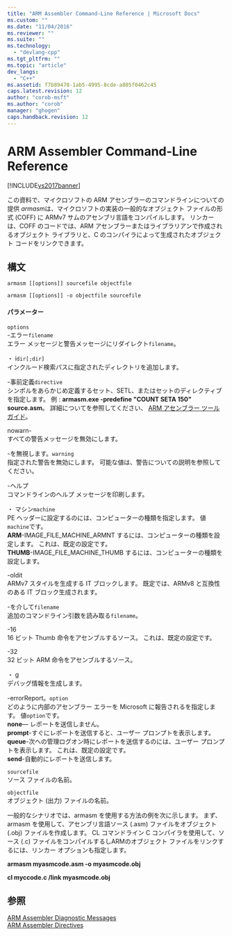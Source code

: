 ```yaml
---
title: "ARM Assembler Command-Line Reference | Microsoft Docs"
ms.custom: ""
ms.date: "11/04/2016"
ms.reviewer: ""
ms.suite: ""
ms.technology: 
  - "devlang-cpp"
ms.tgt_pltfrm: ""
ms.topic: "article"
dev_langs: 
  - "C++"
ms.assetid: f7b89478-1ab5-4995-8cde-a805f0462c45
caps.latest.revision: 12
author: "corob-msft"
ms.author: "corob"
manager: "ghogen"
caps.handback.revision: 12
---
```

# ARM Assembler Command-Line Reference
[!INCLUDE[vs2017banner](../../assembler/inline/includes/vs2017banner.md)]

この資料で、マイクロソフトの ARM アセンブラーのコマンドラインについての提供 *armasm*は、マイクロソフトの実装の一般的なオブジェクト ファイルの形式 \(COFF\) に ARMv7 サムのアセンブリ言語をコンパイルします。  リンカーは、COFF のコードでは、ARM アセンブラーまたはライブラリアンで作成されるオブジェクト ライブラリと、C のコンパイラによって生成されたオブジェクト コードをリンクできます。  
  
## 構文  
  
```  
armasm [[options]] sourcefile objectfile  
```  
  
```  
armasm [[options]] -o objectfile sourcefile  
```  
  
#### パラメーター  
 `options`  
 \-エラー`filename`  
 エラー メッセージと警告メッセージにリダイレクト`filename`。  
  
 ・ i`dir[;dir]`  
 インクルード検索パスに指定されたディレクトリを追加します。  
  
 \-事前定義`directive`  
 シンボルをあらかじめ定義するセット、SETL、またはセットのディレクティブを指定します。  例 : **armasm.exe \-predefine "COUNT SETA 150" source.asm**。  詳細についてを参照してください、 [ARM アセンブラー ツール ガイド](http://go.microsoft.com/fwlink/?LinkId=246102)。  
  
 nowarn\-  
 すべての警告メッセージを無効にします。  
  
 \-を無視します。`warning`  
 指定された警告を無効にします。  可能な値は、警告についての説明を参照してください。  
  
 \-ヘルプ  
 コマンドラインのヘルプ メッセージを印刷します。  
  
 ・ マシン`machine`  
 PE ヘッダーに設定するのには、コンピューターの種類を指定します。  値`machine`です。   
**ARM**\-IMAGE\_FILE\_MACHINE\_ARMNT するには、コンピューターの種類を設定します。  これは、既定の設定です。   
**THUMB**\-IMAGE\_FILE\_MACHINE\_THUMB するには、コンピューターの種類を設定します。  
  
 \-oldit  
 ARMv7 スタイルを生成する IT ブロックします。  既定では、ARMv8 と互換性のある IT ブロック生成されます。  
  
 \-を介して`filename`  
 追加のコマンドライン引数を読み取る`filename`。  
  
 \-16  
 16 ビット Thumb 命令をアセンブルするソース。  これは、既定の設定です。  
  
 \-32  
 32 ビット ARM 命令をアセンブルするソース。  
  
 ・ g  
 デバッグ情報を生成します。  
  
 \-errorReport。`option`  
 どのように内部のアセンブラー エラーを Microsoft に報告されるを指定します。  値`option`です。   
**none**— レポートを送信しません。  
**prompt**\-すぐにレポートを送信すると、ユーザー プロンプトを表示します。  
**queue**\-次への管理ログオン時にレポートを送信するのには、ユーザー プロンプトを表示します。  これは、既定の設定です。   
**send**\-自動的にレポートを送信します。  
  
 `sourcefile`  
 ソース ファイルの名前。  
  
 `objectfile`  
 オブジェクト \(出力\) ファイルの名前。  
  
 一般的なシナリオでは、armasm を使用する方法の例を次に示します。  まず、armasm を使用して、アセンブリ言語ソース \(.asm\) ファイルをオブジェクト \(.obj\) ファイルを作成します。  CL コマンドライン C コンパイラを使用して、ソース \(.c\) ファイルをコンパイルするしARMのオブジェクト ファイルをリンクするには、リンカー オプションも指定します。  
  
 **armasm myasmcode.asm \-o myasmcode.obj**  
  
 **cl myccode.c \/link myasmcode.obj**  
  
## 参照  
 [ARM Assembler Diagnostic Messages](../../assembler/arm/arm-assembler-diagnostic-messages.md)   
 [ARM Assembler Directives](../../assembler/arm/arm-assembler-directives.md)